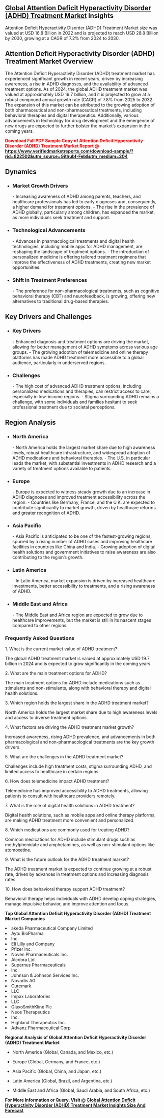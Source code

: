 <h2><a href="https://www.verifiedmarketreports.com/download-sample/?rid=822502&amp;utm_source=Githubf&amp;utm_medium=204" target="_blank">Global Attention Deficit Hyperactivity Disorder (ADHD) Treatment Market</a> Insights</h2><p>Attention Deficit Hyperactivity Disorder (ADHD) Treatment Market size was valued at USD 16.8 Billion in 2022 and is projected to reach USD 28.8 Billion by 2030, growing at a CAGR of 7.2% from 2024 to 2030.</p><p> <h2>Attention Deficit Hyperactivity Disorder (ADHD) Treatment Market Overview</h2> <p>The Attention Deficit Hyperactivity Disorder (ADHD) treatment market has experienced significant growth in recent years, driven by increasing awareness, a rise in ADHD diagnoses, and the availability of advanced treatment options. As of 2024, the global ADHD treatment market was valued at approximately USD 19.7 billion, and it is projected to grow at a robust compound annual growth rate (CAGR) of 7.8% from 2025 to 2032. The expansion of this market can be attributed to the growing adoption of both pharmaceutical and non-pharmaceutical treatments, including behavioral therapies and digital therapeutics. Additionally, various advancements in technology for drug development and the emergence of new drugs are expected to further bolster the market’s expansion in the coming years.</p> <p><strong><p><span class=""><span style="color: #ff0000;"><strong>Download Full PDF Sample Copy of Attention Deficit Hyperactivity Disorder (ADHD) Treatment Market Report</strong> @ </span><a href="https://www.verifiedmarketreports.com/download-sample/?rid=822502&amp;utm_source=Githubf-Feb&amp;utm_medium=204" target="_blank">https://www.verifiedmarketreports.com/download-sample/?rid=822502&amp;utm_source=Githubf-Feb&amp;utm_medium=204</a></span></p></strong></p> <h2>Dynamics</h2> <ul> <li><h3>Market Growth Drivers</h3> - Increasing awareness of ADHD among parents, teachers, and healthcare professionals has led to early diagnoses and, consequently, a higher demand for treatment options. - The rise in the prevalence of ADHD globally, particularly among children, has expanded the market, as more individuals seek treatment and support. </li> <li><h3>Technological Advancements</h3> - Advances in pharmacological treatments and digital health technologies, including mobile apps for ADHD management, are reshaping the landscape of treatment options. - The introduction of personalized medicine is offering tailored treatment regimens that improve the effectiveness of ADHD treatments, creating new market opportunities. </li> <li><h3>Shift in Treatment Preferences</h3> - The preference for non-pharmacological treatments, such as cognitive behavioral therapy (CBT) and neurofeedback, is growing, offering new alternatives to traditional drug-based therapies. </li> </ul> <h2>Key Drivers and Challenges</h2> <ul> <li><h3>Key Drivers</h3> - Enhanced diagnosis and treatment options are driving the market, allowing for better management of ADHD symptoms across various age groups. - The growing adoption of telemedicine and online therapy platforms has made ADHD treatment more accessible to a global audience, particularly in underserved regions. </li> <li><h3>Challenges</h3> - The high cost of advanced ADHD treatment options, including personalized medications and therapies, can restrict access to care, especially in low-income regions. - Stigma surrounding ADHD remains a challenge, with some individuals and families hesitant to seek professional treatment due to societal perceptions. </li> </ul> <h2>Region Analysis</h2> <ul> <li><h3>North America</h3> - North America holds the largest market share due to high awareness levels, robust healthcare infrastructure, and widespread adoption of ADHD medications and behavioral therapies. - The U.S. in particular leads the market, with substantial investments in ADHD research and a variety of treatment options available to patients. </li> <li><h3>Europe</h3> - Europe is expected to witness steady growth due to an increase in ADHD diagnoses and improved treatment accessibility across the region. - Countries like Germany, France, and the U.K. are expected to contribute significantly to market growth, driven by healthcare reforms and greater recognition of ADHD. </li> <li><h3>Asia Pacific</h3> - Asia Pacific is anticipated to be one of the fastest-growing regions, spurred by a rising number of ADHD cases and improving healthcare facilities in countries like China and India. - Growing adoption of digital health solutions and government initiatives to raise awareness are also contributing to the region’s growth. </li> <li><h3>Latin America</h3> - In Latin America, market expansion is driven by increased healthcare investments, better accessibility to treatments, and a rising awareness of ADHD. </li> <li><h3>Middle East and Africa</h3> - The Middle East and Africa region are expected to grow due to healthcare improvements, but the market is still in its nascent stages compared to other regions. </li> </ul> <h3>Frequently Asked Questions</h3> <p>1. What is the current market value of ADHD treatment?</p> <p>The global ADHD treatment market is valued at approximately USD 19.7 billion in 2024 and is expected to grow significantly in the coming years.</p> <p>2. What are the main treatment options for ADHD?</p> <p>The main treatment options for ADHD include medications such as stimulants and non-stimulants, along with behavioral therapy and digital health solutions.</p> <p>3. Which region holds the largest share in the ADHD treatment market?</p> <p>North America holds the largest market share due to high awareness levels and access to diverse treatment options.</p> <p>4. What factors are driving the ADHD treatment market growth?</p> <p>Increased awareness, rising ADHD prevalence, and advancements in both pharmacological and non-pharmacological treatments are the key growth drivers.</p> <p>5. What are the challenges in the ADHD treatment market?</p> <p>Challenges include high treatment costs, stigma surrounding ADHD, and limited access to healthcare in certain regions.</p> <p>6. How does telemedicine impact ADHD treatment?</p> <p>Telemedicine has improved accessibility to ADHD treatments, allowing patients to consult with healthcare providers remotely.</p> <p>7. What is the role of digital health solutions in ADHD treatment?</p> <p>Digital health solutions, such as mobile apps and online therapy platforms, are making ADHD treatment more convenient and personalized.</p> <p>8. Which medications are commonly used for treating ADHD?</p> <p>Common medications for ADHD include stimulant drugs such as methylphenidate and amphetamines, as well as non-stimulant options like atomoxetine.</p> <p>9. What is the future outlook for the ADHD treatment market?</p> <p>The ADHD treatment market is expected to continue growing at a robust rate, driven by advances in treatment options and increasing diagnosis rates.</p> <p>10. How does behavioral therapy support ADHD treatment?</p> <p>Behavioral therapy helps individuals with ADHD develop coping strategies, manage impulsive behavior, and improve attention and focus.</p> </p><p><strong>Top Global Attention Deficit Hyperactivity Disorder (ADHD) Treatment Market Companies</strong></p><div data-test-id=""><p><li>akeda Pharmaceutical Company Limited</li><li> Aytu BioPharma</li><li> Inc.</li><li> Eli Lilly and Company</li><li> Pfizer Inc.</li><li> Noven Pharmaceuticals Inc.</li><li> Alcobra Ltd.</li><li> Supernus Pharmaceuticals</li><li> Inc.</li><li> Johnson & Johnson Services Inc.</li><li> Novartis AG</li><li> Curemark</li><li> LLC</li><li> Impax Laboratories</li><li> LLC</li><li> GlaxoSmithKline Plc</li><li> Neos Therapeutics</li><li> Inc.</li><li> Highland Therapeutics Inc.</li><li> Advanz Pharmaceutical Corp</li></p><div><strong>Regional Analysis of&nbsp;Global Attention Deficit Hyperactivity Disorder (ADHD) Treatment Market</strong></div><ul><li dir="ltr"><p dir="ltr">North America&nbsp;(Global, Canada, and Mexico, etc.)</p></li><li dir="ltr"><p dir="ltr">Europe (Global, Germany, and France, etc.)</p></li><li dir="ltr"><p dir="ltr">Asia Pacific&nbsp;(Global, China, and Japan, etc.)</p></li><li dir="ltr"><p dir="ltr">Latin America&nbsp;(Global, Brazil, and Argentina, etc.)</p></li><li dir="ltr">Middle East and Africa&nbsp;(Global, Saudi Arabia, and South Africa, etc.)</li></ul><p><strong>For More Information or Query, Visit @&nbsp;</strong><strong><a href="https://www.verifiedmarketreports.com/product/attention-deficit-hyperactivity-disorder-adhd-treatment-market/?utm_source=Githubf&amp;utm_medium=204" target="_blank">Global Attention Deficit Hyperactivity Disorder (ADHD) Treatment Market Insights Size And Forecast</a></strong></p></div>
